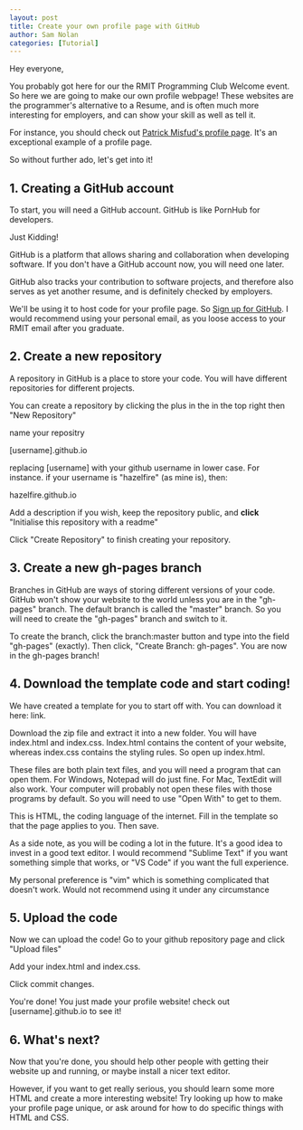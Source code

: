 ```yaml
---
layout: post
title: Create your own profile page with GitHub
author: Sam Nolan
categories: [Tutorial]
---
```


Hey everyone,

You probably got here for our the RMIT Programming Club Welcome event. So here
we are going to make our own profile webpage! These websites are the programmer's
alternative to a Resume, and is often much more interesting for employers, and can
show your skill as well as tell it.

For instance, you should check out [Patrick Misfud's profile page](https://patrickmfsd.me/).
It's an exceptional example of a profile page.

So without further ado, let's get into it!

## 1. Creating a GitHub account
To start, you will need a GitHub account. GitHub is like PornHub for developers.

Just Kidding!

GitHub is a platform that allows sharing and collaboration when developing software.
If you don't have a GitHub account now, you will need one later.

GitHub also tracks your contribution to software projects, and therefore also serves as yet
another resume, and is definitely checked by employers.

We'll be using it to host code for your profile page. So [Sign up for GitHub](https://github.com/).
I would recommend using your personal email, as you loose access to your RMIT
email after you graduate.

## 2. Create a new repository
A repository in GitHub is a place to store your code. You will have different
repositories for different projects.

You can create a repository by clicking the plus in the in the top right then
"New Repository"

name your repositry

[username].github.io

replacing [username] with your github username in lower case. For instance. if
your username is "hazelfire" (as mine is), then:

hazelfire.github.io

Add a description if you wish, keep the repository public, and **click** "Initialise
this repository with a readme"

Click "Create Repository" to finish creating your repository.

## 3. Create a new gh-pages branch
Branches in GitHub are ways of storing different versions of your code. GitHub
won't show your website to the world unless you are in the "gh-pages" branch.
The default branch is called the "master" branch. So you will need to create the
"gh-pages" branch and switch to it.

To create the branch, click the branch:master button and type into the field
"gh-pages" (exactly). Then click, "Create Branch: gh-pages". You are now in the
gh-pages branch!

## 4. Download the template code and start coding!
We have created a template for you to start off with. You can download it here:
link.

Download the zip file and extract it into a new folder. You will have index.html
and index.css. Index.html contains the content of your website, whereas index.css
contains the styling rules. So open up index.html.

These files are both plain text files, and you will need a program that can open
them. For Windows, Notepad will do just fine. For Mac, TextEdit will also work.
Your computer will probably not open these files with those programs by default.
So you will need to use "Open With" to get to them.

This is HTML, the coding language of the internet. Fill in the template so
that the page applies to you. Then save.

As a side note, as you will be coding a lot in the future. It's a good idea to
invest in a good text editor. I would recommend "Sublime Text" if
you want something simple that works, or "VS Code" if you want the full experience.

My personal preference is "vim" which is something complicated that doesn't work.
Would not recommend using it under any circumstance

## 5. Upload the code
Now we can upload the code! Go to your github repository page and click "Upload files"

Add your index.html and index.css.

Click commit changes.

You're done! You just made your profile website! check out [username].github.io
to see it!

## 6. What's next?
Now that you're done, you should help other people with getting their website
up and running, or maybe install a nicer text editor.

However, if you want to get really serious, you should learn some more HTML
and create a more interesting website! Try looking up how to make your profile
page unique, or ask around for how to do specific things with HTML and CSS.
